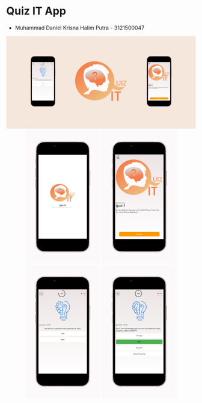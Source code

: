 # Quiz IT App

- Muhammad Daniel Krisna Halim Putra - 3121500047

<img width="1200" alt="background" src="https://github.com/Halimp07/quizit_app/blob/main/PLAYSTORE/Frame%2052.png">

<div align="center" >
<img width="200" alt="1" src="https://github.com/Halimp07/quizit_app/blob/main/PLAYSTORE/1.png?raw=true"> <img width="200" alt="2" src="https://github.com/Halimp07/quizit_app/blob/main/PLAYSTORE/2.png?raw=true"> <img width="200" alt="3" src="https://github.com/Halimp07/quizit_app/blob/main/PLAYSTORE/3.png?raw=true"> <img width="200" alt="4" src="https://github.com/Halimp07/quizit_app/blob/main/PLAYSTORE/4.png?raw=true">
<div/>
